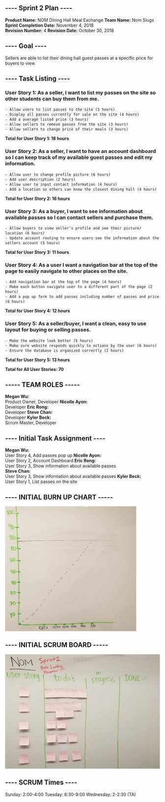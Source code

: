 ## ---- Sprint 2 Plan ----
**Product Name:** NOM Dining Hall Meal Exchange
**Team Name:** Nom Slugs
**Sprint Completion Date:** November 4, 2018        
**Revision Number:** 4
**Revision Date:** October 30, 2018


## ---- Goal ---- 
Sellers are able to list their dining hall guest passes at a specific price for buyers to view.

## ---- Task Listing ----
### User Story 1: As a seller, I want to list my passes on the site so other students can buy them from me.
	- Allow users to list passes to the site (5 hours)
	- Display all passes currently for sale on the site (4 hours) 
	- Add a average listed price (3 hours)
	- Allow sellers to remove passes from the site (3 hours)
	- Allow sellers to change price of their meals (3 hours)
**Total for User Story 1: 18 hours**
### User Story 2: As a seller, I want to have an account dashboard so I can keep track of my available guest passes and edit my information.
	- Allow user to change profile picture (6 hours)
	- Add user description (2 hours)
	- Allow user to input contact information (4 hours)
	- Add a location so others can know the closest dining hall (4 hours)
**Total for User Story 2: 16 hours**
### User Story 3: As a buyer, I want to see information about available passes so I can contact sellers and purchase them.
	- Allow buyers to view seller’s profile and see their picture/ location (6 hours)
	- Update account routing to ensure users see the information about the sellers account (5 hours)
**Total for User Story 3: 11 hours**
### User Story 4: As a user I want a navigation bar at the top of the page to easily navigate to other places on the site.
	- Add navigation bar at the top of the page (4 hours)
	- Make each button navigate user to a different part of the page (2 hours)
	- Add a pop up form to add passes including number of passes and price (6 hours)
**Total for User Story 4: 12 hours**
### User Story 5: As a seller/buyer, I want a clean, easy to use layout for buying or selling passes.
	- Make the website look better (5 hours)
	- Make sure website responds quickly to actions by the user (6 hours) 
	- Ensure the database is organized correctly (2 hours)
**Total for User Story 5: 13 hours**


**Total for All User Stories: 70**


## ----- TEAM ROLES -----
**Megan Wu:**       
	Product Owner, Developer
**Nicolle Ayon:**   
	Developer
**Eric Rong:**       
	Developer
**Steve Chan:**     
	Developer
**Kyler Beck:**     
	Scrum Master, Developer

## ---- Initial Task Assignment ----
**Megan Wu:**        
	User Story 4, Add passes pop up
**Nicolle Ayon:**    
	User Story 2, Account Dashboard
**Eric Rong:**        
	User Story 3, Show information about available passes    
**Steve Chan:**      
	User Story 3, Show information about available passes
**Kyler Beck:**      
	User Story 1, List passes on the site


## ---- INITIAL BURN UP CHART -----
![sprint_2_burn_up_2](sprint_2_burn_up_2.JPG)

## ---- INITIAL SCRUM BOARD -----
![sprint_2_scrum_board_2](sprint_2_scrum_board_2.JPG)

## ---- SCRUM Times ----
Sunday: 2:00-4:00
Tuesday: 6:30-9:00
Wednesday: 2-2:30 (TA)
